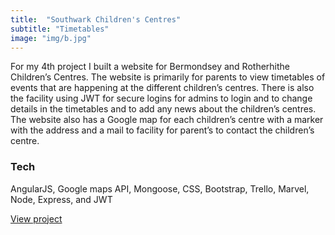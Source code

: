 ```yaml
---
title:  "Southwark Children's Centres"
subtitle: "Timetables"
image: "img/b.jpg"
---
```


For my 4th project I built a website for Bermondsey and Rotherhithe Children’s Centres. The website is primarily for parents to view timetables of events that are happening at the different children’s centres. There is also the facility using JWT for secure logins for admins to login and to change details in the timetables and to add any news about the children’s centres. The website also has a Google map for each children’s centre with a marker with the address and a mail to facility for parent’s to contact the children’s centre.

### Tech
AngularJS, Google maps API, Mongoose, CSS, Bootstrap, Trello, Marvel, Node, Express, and JWT


<a href="https://southwark-childrens-centres.herokuapp.com/#/">View project</a>